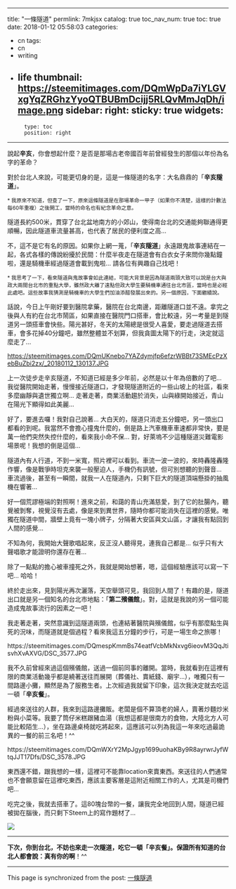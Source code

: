
---
title: "一條隧道"
permlink: 7mkjsx
catalog: true
toc_nav_num: true
toc: true
date: 2018-01-12 05:58:03
categories:
- cn
tags:
- cn
- writing
- life
thumbnail: https://steemitimages.com/DQmWpDa7iYLGVxgYqZRGhzYyoQTBUBmDcijj5RLQvMmJqDh/image.png
sidebar:
    right:
        sticky: true
widgets:
    -
        type: toc
        position: right
---


說起**辛亥**，你會想起什麼？是否是那場古老帝國百年前曾經發生的那個以年份為名字的革命？

對於台北人來說，可能更切身的是，這是一條隧道的名字：大名鼎鼎的「**辛亥隧道**」。

<sub>* 我原來不知道，但查了一下，原來這條隧道是在那場革命一甲子（如果你不清楚，這樣的計數法每60年重複）之後開工，當時的命名也有紀念革命之意。</sub>

隧道長約500米，貫穿了台北盆地南方的小郊山，使得南台北的交通能夠聯通得更順暢，因此隧道車流量甚高，也代表了居民的便利度之高...

不，這不是它有名的原因。如果你上網一蒐，「**辛亥隧道**」永遠跟鬼故事連結在一起，各式各樣的傳說紛擾於民間：什麼半夜走在隧道會有白衣女子來問你幾點鐘啦，還是騎機車經過隧道會載到鬼啦... 請各位有興趣自己找吧！

<sub>* 我思考了一下，看來隧道與鬼故事會如此連結，可能大背景是因為隧道兩頭大致可以說是台大與政大兩間台北市的重點大學，雖然政大離了遠點但政大學生要騎機車通往台北市區，當時也是必經此處吧。這些故事我猜測是騎機車的大學生們加油添醋發展出來的。另一個原因，下面繼續說。</sub>

話說，今日上午剛好要到醫院拿藥，醫院在台北南邊，距離隧道口並不遠。拿完之後與人有約在台北市鬧區，如果直接在醫院門口搭車，會比較遠，另一考量是到隧道另一頭搭車會快些。陽光甚好，冬天的太陽總是很受人喜愛，要走過隧道去搭車，會多花掉40分鐘吧，雖然整體並不划算，但我貪圖太陽下的行走，決定就這麼走了...

https://steemitimages.com/DQmUKnebo7YAZdymjfp6efzrWBBt73SMEcPzXebBuZbi2zx/_20180112_130137.JPG

上一次徒步走辛亥隧道，不知道已經是多少年前，必然是以十年為倍數的了吧... 我從醫院開始走著，慢慢接近隧道口，才發現隧道附近的一些山坡上的社區，看來多麼幽靜與遺世獨立啊... 走著走著，商業活動趨於消失，山與綠開始接近，青山在陽光下顯得如此美麗...

好了，要進去囉！我對自己說著... 大白天的，隧道只消走五分鐘吧，另一頭出口都看的到呢。我當然不會擔心撞鬼什麼的，倒是路上汽車機車車速都非常快，要是萬一他們突然失控什麼的，看來我小命不保... 對，好萊塢不少這種隧道災難電影場景呢！我想的倒是這個...

隧道內有人行道，不到一米寬，照片裡可以看到。車流一波一波的，來時轟隆轟隆作響，像是戰爭時坦克來襲一般壓迫人，手機仍有訊號，但可別想聽的到聲音... 車流過後，甚至有一瞬間，就我一人在隧道內，只剩下巨大的隧道頂端懸掛的抽風機在響著... 

好一個荒謬極端的對照啊！進來之前，和藹的青山充滿慈愛，到了它的肚腸內，聽覺被剝奪，視覺沒有去處，像是來到異世界，隨時你都可能消失在這裡的感覺。唯獨在隧道中間，牆壁上竟有一塊小牌子，分隔著大安區與文山區，才讓我有點回到人間的感覺...

不知為何，我開始大聲歌唱起來，反正沒人聽得見，連我自己都是... 似乎只有大聲唱歌才能證明你還存在著...

除了一點點的擔心被車撞死之外，我就是開始想著，嗯，這個經驗應該可以寫一下吧... 哈哈！

終於走出來，見到陽光再次灑落，天空舉頭可見，我回到人間了！有趣的是，隧道出口就是另一個知名的台北市地點：「**第二殯儀館**」。對，這就是我說的另一個可能造成鬼故事流行的因素之一吧！

我走著走著，突然意識到這隧道兩頭，也連結著醫院與殯儀館，似乎有那麼點生與死的況味，而隧道就是個過程？看來我這五分鐘的步行，可是一場生命之旅哪！

<div class='pull-left'>https://steemitimages.com/DQmespKmmBs74eatfVcbMkNxvg6ieovM3QqJtisvhXvAXVG/DSC_3577.JPG</div>

我不久前曾經來過這個殯儀館，送過一個前同事的離開。當時，我就看到在這裡有限的商業活動幾乎都是繞著送往而展開（葬儀社、賣紙錢、廟宇...），唯獨只有一間路邊小攤，顯然是為了服務生者。上次經過我就留下印象，這次我決定就去吃這一頓「**辛亥餐**」。

經過來送往的人群，我來到這路邊攤販。老闆是個不算頂老的婦人，賣著炒麵炒米粉與小菜等。我要了筒仔米糕跟豬血湯（我想這都是很南方的食物，大陸北方人可能比較陌生...），坐在路邊桌椅就吃將起來，這應該可以列為我這一年來吃過最詭異的一餐的前三名吧！^^

<div class='pull-right'>https://steemitimages.com/DQmWXrY2MpJgyp1699uohaKBy9R8ayrwrJyfWtqJJT17Dfs/DSC_3578.JPG</div>

東西還不錯，跟我想的一樣，這裡可不能靠location來賣東西。來送往的人們通常也不會願意留在這裡吃東西，應該主要客層是這附近相關工作的人，尤其是司機們吧...

吃完之後，我就去搭車了。這80塊台幣的一餐，讓我完全地回到人間，隧道已經被拋在腦後，而只剩下Steem上的寫作題材了... 

![](https://steemitimages.com/DQmWpDa7iYLGVxgYqZRGhzYyoQTBUBmDcijj5RLQvMmJqDh/image.png)

*****

**下次，你到台北，不妨也來走一次隧道，吃它一頓「辛亥餐」。保證所有知道的台北人都會說：真有你的啊**！^^

- - -

This page is synchronized from the post: [一條隧道](https://steemit.com/@deanliu/7mkjsx)
